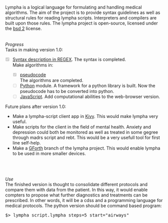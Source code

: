 <script>
document.getElementById( "aboutsmall").style.backgroundColor="#EFAB00";
document.getElementById( "abouttext").style.color="#000000";
document.getElementById( "about").className="menu2active";
</script>
<span class="sc">Lympha</span> is a logical language for formulating and handling medical algorithms. The aim of the project is to provide syntax guidelines as well as structural rules for reading <span class="sc">lympha</span> scripts. Interpreters and compilers are built upon those rules. The <span class="sc">lympha</span> project is open-source, licensed under the <span class="sc">[bsd 2](http://opensource.org/licenses/BSD-2-Clause)</span> license.<br><br>
<br>
<a name="progress" style="font-weight:bold;"></a>
<span style="font-style:italic">Progress</span><br>
Tasks in making version 1.0:
<ul class="task-list">
<li class="task-list-item"> <label class="task-list-control"><input type="checkbox" disabled="" checked="" /><span class="task-list-indicator"></span><a href="https://github.com/RickardHultgren/lympha/blob/master/LYMPHA_syntax.0.9.pdf">Syntax description in REGEX</a>. The syntax is completed.</label></li>
<li>Make algorithms in:</li>
<ul class="task-list">
<li class="task-list-item"> <label class="task-list-control"><input type="checkbox" disabled="" checked="" /><span class="task-list-indicator"></span><a href="https://github.com/RickardHultgren/lympha/blob/master/LYMPHA_algorithm.0.9.pdf">pseudocode</a><br>The algorithms are completed.</label></li>
<li class="task-list-item"> <label class="task-list-control"><input type="checkbox" disabled="" /><span class="task-list-indicator"></span><a href="https://github.com/RickardHultgren/lympha/tree/python">Python</a> module. A framework for a python library is built. Now the pseudocode has to be converted into python.</label></li>
<li class="task-list-item"> <label class="task-list-control"><input type="checkbox" disabled="" /><span class="task-list-indicator"></span><a href="https://github.com/RickardHultgren/lympha/tree/JavaScript">JavaScript</a>. Add computational abilities to the web-browser version.</label></li>
</ul>
</ul>
Future plans after version 1.0:
<ul>
<li>Make a <span class="sc">lympha</span>-script client app in <a href="https://kivy.org/">Kivy</a>. This would make <span class="sc">lympha</span> very useful.</li>
<li>Make scripts for the client in the field of mental health. Anxiety and depression could both be monitored as well as treated in some gegree through <span class="sc">madrs</span> script and <span class="sc">rebt</span>. This would be a very usefull tool for first line self-help.</li>
<li>Make a <a href="https://www.gnu.org/software/gforth/">GForth</a> branch of the <span class="sc">lympha</span> project. This would enable <span class="sc">lympha</span> to be used in more smaller devices.</li>
</ul>
<br><br><br>
<a name="use" style="font-weight:bold;"></a>
<span style="font-style:italic">Use</span><br>
The finished version is thought to consolidate different protocols and compare them with data from the patient. In this way, it would enable compters to propose what further diagnostics and treatments can be prescribed. In other words, it will be a cdss and a programming language for medical protocols. The python version should be command based program:
<pre class="dragscroll">
$> lympha script.lympha steps=5 start="airways"
</pre>

